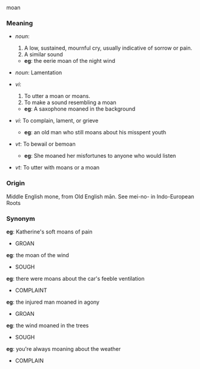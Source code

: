 moan
### Meaning
+ _noun_:
   1. A low, sustained, mournful cry, usually indicative of sorrow or pain.
   2. A similar sound
    + __eg__: the eerie moan of the night wind
+ _noun_: Lamentation

+ _vi_:
   1. To utter a moan or moans.
   2. To make a sound resembling a moan
    + __eg__: A saxophone moaned in the background
+ _vi_: To complain, lament, or grieve
    + __eg__: an old man who still moans about his misspent youth
+ _vt_: To bewail or bemoan
    + __eg__: She moaned her misfortunes to anyone who would listen
+ _vt_: To utter with moans or a moan

### Origin

Middle English mone, from Old English mān. See mei-no- in Indo-European Roots

### Synonym

__eg__: Katherine's soft moans of pain

+ GROAN

__eg__: the moan of the wind

+ SOUGH

__eg__: there were moans about the car's feeble ventilation

+ COMPLAINT

__eg__: the injured man moaned in agony

+ GROAN

__eg__: the wind moaned in the trees

+ SOUGH

__eg__: you're always moaning about the weather

+ COMPLAIN


